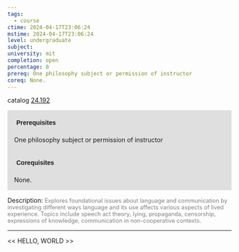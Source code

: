 ```yaml
---
tags:
  - course
ctime: 2024-04-17T23:06:24
mstime: 2024-04-17T23:06:24
level: undergraduate
subject: 
university: mit
completion: open
percentage: 0
prereq: One philosophy subject or permission of instructor
coreq: None.
---
```


catalog [24.192](http://student.mit.edu/catalog/m24a.html#24.192)

<span style="display: block; padding: 15px; background-color: rgb(100, 100, 100, 0.2);"><font id="m_prereq2884_0" style="display: block; font-family: Arial, sans-serif; font-weight: bold; padding: 5px">Prerequisites</font><br><span id="prereq2884_0">One philosophy subject or permission of instructor</span></span>
<span style="display: block; padding: 15px; background-color: rgb(100, 100, 100, 0.2);"><font id="m_coreq2884_0" style="display: block; font-family: Arial, sans-serif; font-weight: bold; padding: 5px">Corequisites</font><br><span id="coreq2884_0">None.</span></span>

<font style="">Description:</font>
<font style="color: grey; font-size: 0.8rem;">Explores foundational issues about language and communication by investigating different ways language and its use affects various aspects of lived experience. Topics include speech act theory, lying, propaganda, censorship, expressions of knowledge, communication in non-cooperative contexts.</font>



---

<< HELLO, WORLD >>
